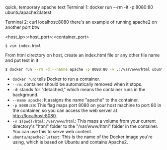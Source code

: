quick, temporary apache text
Terminal 1:
docker run --rm -it -p 8080:80 ubuntu/apache2:latest

Terminal 2:
curl localhost:8080
there's an example of running apache2 on another port btw

<host_ip>:<host_port>:<container_port>


```basj
$ vim index.html
```
From html directory on host, 
create an index.html file or any other file name
and put text in it
```bash
$ docker run --rm -d --namne apache -p 8080:80 -v .:/var/www/html ubuntu/apache2:latest
```
- `docker run`: tells Docker to run a container.
- `--rm`:  container should be automatically removed when it stops. 
- `-d`: stands for "detached," which means the container runs in the background.
- `--name apache`: It assigns the name "apache" to the container.
- `-p 8080:80`: This flag maps port 8080 on your host machine to port 80 in the container, so you can access the web server at [http://localhost:8080](http://localhost:8080).
- `-v $(pwd)/html:/var/www/html`: This maps a volume from your current directory's "html" folder to the "/var/www/html" folder in the container. You can use this to serve web content.
- `ubuntu/apache2:latest`: This is the name of the Docker image you're using, which is based on Ubuntu and contains Apache2.



